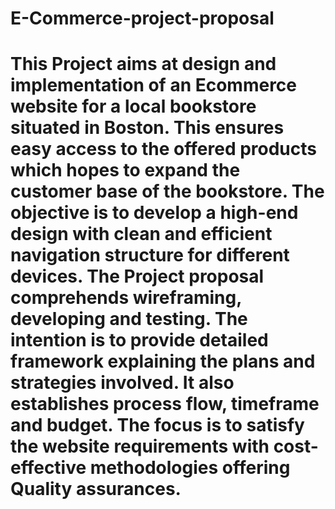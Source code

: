 # E-Commerce-project-proposal

# This Project aims at design and implementation of an Ecommerce website for a local bookstore situated in Boston. This ensures easy access to the offered products which hopes to expand the customer base of the bookstore. The objective is to develop a high-end design with clean and efficient navigation structure for different devices. The Project proposal comprehends wireframing, developing and testing. The intention is to provide detailed framework explaining the plans and strategies involved. It also establishes process flow, timeframe and budget. The focus is to satisfy the website requirements with cost-effective methodologies offering Quality assurances.
